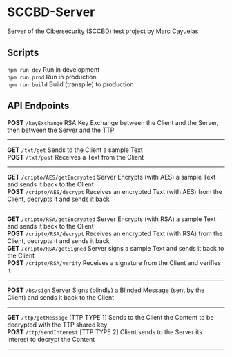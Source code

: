 # SCCBD-Server
Server of the Cibersecurity (SCCBD) test project by Marc Cayuelas  
  
## Scripts
`npm run dev` Run in development  
`npm run prod` Run in production  
`npm run build` Build (transpile) to production  
  
## API Endpoints
  
**POST** `/keyExchange` RSA Key Exchange between the Client and the Server, then between the Server and the TTP  
___  
**GET** `/txt/get` Sends to the Client a sample Text  
**POST** `/txt/post` Receives a Text from the Client  
___  
**GET** `/cripto/AES/getEncrypted` Server Encrypts (with AES) a sample Text and sends it back to the Client  
**POST** `/cripto/AES/decrypt` Receives an encrypted Text (with AES) from the Client, decrypts it and sends it back  
___  
**GET** `/cripto/RSA/getEncrypted` Server Encrypts (with RSA) a sample Text and sends it back to the Client  
**POST** `/cripto/RSA/decrypt` Receives an encrypted Text (with RSA) from the Client, decrypts it and sends it back  
**GET** `/cripto/RSA/getSigned` Server signs a sample Text and sends it back to the Client  
**POST** `/cripto/RSA/verify` Receives a signature from the Client and verifies it  
___  
**POST** `/bs/sign` Server Signs (blindly) a Blinded Message (sent by the Client) and sends it back to the Client  
___  
**GET** `/ttp/getMessage` [TTP TYPE 1] Sends to the Client the Content to be decrypted with the TTP shared key  
**POST** `/ttp/sendInterest` [TTP TYPE 2] Client sends to the Server its interest to decrypt the Content 
___  